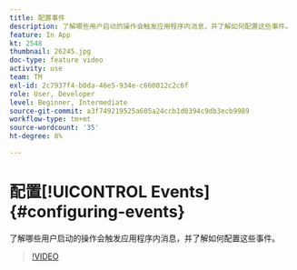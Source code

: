 ```yaml
---
title: 配置事件
description: 了解哪些用户启动的操作会触发应用程序内消息，并了解如何配置这些事件。
feature: In App
kt: 2548
thumbnail: 26245.jpg
doc-type: feature video
activity: use
team: TM
exl-id: 2c7937f4-b0da-46e5-934e-c660012c2c6f
role: User, Developer
level: Beginner, Intermediate
source-git-commit: a3f749219525a605a24ccb1d0394c9db3ecb9989
workflow-type: tm+mt
source-wordcount: '35'
ht-degree: 8%

---
```


# 配置[!UICONTROL Events] {#configuring-events}

了解哪些用户启动的操作会触发应用程序内消息，并了解如何配置这些事件。

>[!VIDEO](https://video.tv.adobe.com/v/26245?quality=12&learn=on)

